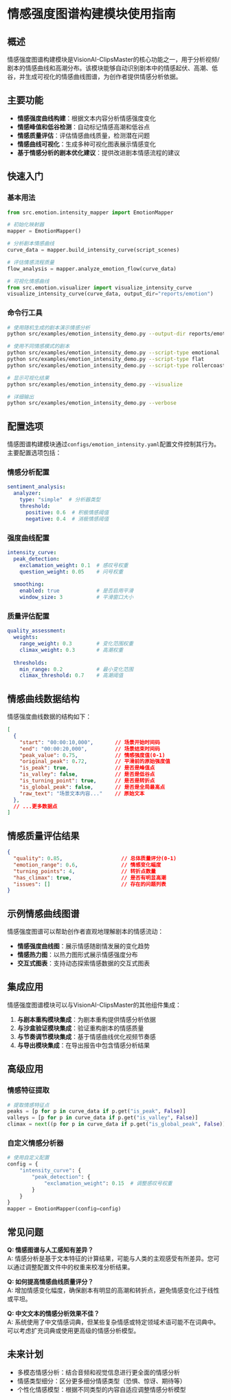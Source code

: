 # 情感强度图谱构建模块使用指南

## 概述

情感强度图谱构建模块是VisionAI-ClipsMaster的核心功能之一，用于分析视频/剧本的情感曲线和高潮分布。该模块能够自动识别剧本中的情感起伏、高潮、低谷，并生成可视化的情感曲线图谱，为创作者提供情感分析依据。

## 主要功能

- **情感强度曲线构建**：根据文本内容分析情感强度变化
- **情感峰值和低谷检测**：自动标记情感高潮和低谷点
- **情感质量评估**：评估情感曲线质量，检测潜在问题
- **情感曲线可视化**：生成多种可视化图表展示情感变化
- **基于情感分析的剧本优化建议**：提供改进剧本情感流程的建议

## 快速入门

### 基本用法

```python
from src.emotion.intensity_mapper import EmotionMapper

# 初始化映射器
mapper = EmotionMapper()

# 分析剧本情感曲线
curve_data = mapper.build_intensity_curve(script_scenes)

# 评估情感流程质量
flow_analysis = mapper.analyze_emotion_flow(curve_data)

# 可视化情感曲线
from src.emotion.visualizer import visualize_intensity_curve
visualize_intensity_curve(curve_data, output_dir="reports/emotion")
```

### 命令行工具

```bash
# 使用随机生成的剧本演示情感分析
python src/examples/emotion_intensity_demo.py --output-dir reports/emotion

# 使用不同情感模式的剧本
python src/examples/emotion_intensity_demo.py --script-type emotional
python src/examples/emotion_intensity_demo.py --script-type flat
python src/examples/emotion_intensity_demo.py --script-type rollercoaster

# 显示可视化结果
python src/examples/emotion_intensity_demo.py --visualize

# 详细输出
python src/examples/emotion_intensity_demo.py --verbose
```

## 配置选项

情感图谱构建模块通过`configs/emotion_intensity.yaml`配置文件控制其行为。主要配置选项包括：

### 情感分析配置

```yaml
sentiment_analysis:
  analyzer:
    type: "simple"  # 分析器类型
    threshold:
      positive: 0.6  # 积极情感阈值
      negative: 0.4  # 消极情感阈值
```

### 强度曲线配置

```yaml
intensity_curve:
  peak_detection:
    exclamation_weight: 0.1  # 感叹号权重
    question_weight: 0.05    # 问号权重
  
  smoothing:
    enabled: true            # 是否启用平滑
    window_size: 3           # 平滑窗口大小
```

### 质量评估配置

```yaml
quality_assessment:
  weights:
    range_weight: 0.3        # 变化范围权重
    climax_weight: 0.3       # 高潮权重
  
  thresholds:
    min_range: 0.2           # 最小变化范围
    climax_threshold: 0.7    # 高潮阈值
```

## 情感曲线数据结构

情感强度曲线数据的结构如下：

```json
[
  {
    "start": "00:00:10,000",       // 场景开始时间码
    "end": "00:00:20,000",         // 场景结束时间码
    "peak_value": 0.75,            // 情感强度值(0-1)
    "original_peak": 0.72,         // 平滑前的原始强度值
    "is_peak": true,               // 是否是峰值点
    "is_valley": false,            // 是否是低谷点
    "is_turning_point": true,      // 是否是转折点
    "is_global_peak": false,       // 是否是全局最高点
    "raw_text": "场景文本内容..."    // 原始文本
  },
  // ...更多数据点
]
```

## 情感质量评估结果

```json
{
  "quality": 0.85,                   // 总体质量评分(0-1)
  "emotion_range": 0.6,              // 情感变化幅度
  "turning_points": 4,               // 转折点数量
  "has_climax": true,                // 是否有明显高潮
  "issues": []                       // 存在的问题列表
}
```

## 示例情感曲线图谱

情感强度图谱可以帮助创作者直观地理解剧本的情感流动：

- **情感强度曲线图**：展示情感随剧情发展的变化趋势
- **情感热力图**：以热力图形式展示情感强度分布
- **交互式图表**：支持动态探索情感数据的交互式图表

## 集成应用

情感强度图谱模块可以与VisionAI-ClipsMaster的其他组件集成：

1. **与剧本重构模块集成**：为剧本重构提供情感分析依据
2. **与沙盒验证模块集成**：验证重构剧本的情感质量
3. **与节奏调节模块集成**：基于情感曲线优化视频节奏感
4. **与导出模块集成**：在导出报告中包含情感分析结果

## 高级应用

### 情感特征提取

```python
# 提取情感特征点
peaks = [p for p in curve_data if p.get("is_peak", False)]
valleys = [p for p in curve_data if p.get("is_valley", False)]
climax = next((p for p in curve_data if p.get("is_global_peak", False)), None)
```

### 自定义情感分析器

```python
# 使用自定义配置
config = {
    "intensity_curve": {
        "peak_detection": {
            "exclamation_weight": 0.15  # 调整感叹号权重
        }
    }
}
mapper = EmotionMapper(config=config)
```

## 常见问题

**Q: 情感图谱与人工感知有差异？**  
A: 情感分析是基于文本特征的计算结果，可能与人类的主观感受有所差异。您可以通过调整配置文件中的权重来校准分析结果。

**Q: 如何提高情感曲线质量评分？**  
A: 增加情感变化幅度，确保剧本有明显的高潮和转折点，避免情感变化过于线性或平坦。

**Q: 中文文本的情感分析效果不佳？**  
A: 系统使用了中文情感词典，但某些复杂情感或特定领域术语可能不在词典中。可以考虑扩充词典或使用更高级的情感分析模型。

## 未来计划

- 多模态情感分析：结合音频和视觉信息进行更全面的情感分析
- 情感类型细分：区分更多细分情感类型（恐惧、惊讶、期待等）
- 个性化情感模型：根据不同类型的内容自适应调整情感分析模型 